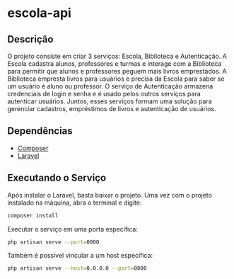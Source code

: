 # escola-api

## Descrição
O projeto consiste em criar 3 serviços: Escola, Biblioteca e Autenticação. A Escola cadastra alunos, professores e turmas e interage com a Biblioteca para permitir que alunos e professores peguem mais livros emprestados. A Biblioteca empresta livros para usuários e precisa da Escola para saber se um usuário é aluno ou professor. O serviço de Autenticação armazena credenciais de login e senha e é usado pelos outros serviços para autenticar usuários. Juntos, esses serviços formam uma solução para gerenciar cadastros, empréstimos de livros e autenticação de usuários.

## Dependências
- [Composer](https://getcomposer.org/)
- [Laravel](https://laravel.com/)

## Executando o Serviço
Após instalar o Laravel, basta baixar o projeto. Uma vez com o projeto instalado na máquina, abra o terminal e digite:
```sh
composer install
```

Executar o serviço em uma porta específica:
```sh
php artisan serve --port=0000
```

Também é possível vincular a um host específica:
```sh
php artisan serve --host=0.0.0.0 --port=0000
```

